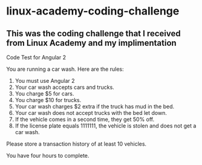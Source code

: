 # linux-academy-coding-challenge
This was the coding challenge that I received from Linux Academy and my implimentation
--------------------------------------------------------------------------------------
Code Test for Angular 2


You are running a car wash. Here are the rules:

1.	You must use Angular 2
2.	Your car wash accepts cars and trucks.
3.	You charge $5 for cars.
4.	You charge $10 for trucks.
5.	Your car wash charges $2 extra if the truck has mud in the bed.
6.	Your car wash does not accept trucks with the bed let down.
7.	If the vehicle comes in a second time, they get 50% off.
8.	If the license plate equals 1111111, the vehicle is stolen and does not get a car wash.

Please store a transaction history of at least 10 vehicles.

You have four hours to complete.
